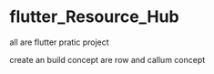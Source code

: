 # flutter_Resource_Hub
all are flutter pratic project


create an build  concept are row and callum concept
